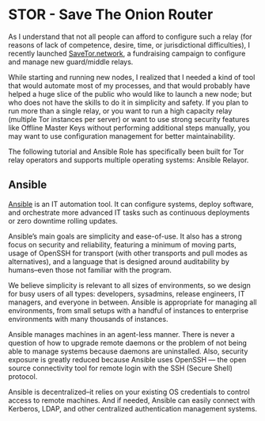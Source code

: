 # STOR - Save The Onion Router

As I understand that not all people can afford to configure such a relay (for reasons of lack of competence, desire, time, or jurisdictional difficulties), I recently launched [SaveTor.network](https://savetor.network/), a fundraising campaign to configure and manage new guard/middle relays.

While starting and running new nodes, I realized that I needed a kind of tool that would automate most of my processes, and that would probably have helped a huge slice of the public who would like to launch a new node; but who does not have the skills to do it in simplicity and safety.
If you plan to run more than a single relay, or you want to run a high capacity relay (multiple Tor instances per server) or want to use strong security features like Offline Master Keys without performing additional steps manually, you may want to use configuration management for better maintainability.

The following tutorial and Ansible Role has specifically been built for Tor relay operators and supports multiple operating systems: Ansible Relayor.

## Ansible

[Ansible](https://www.ansible.com/) is an IT automation tool. It can configure systems, deploy software, and orchestrate more advanced IT tasks such as continuous deployments or zero downtime rolling updates.

Ansible’s main goals are simplicity and ease-of-use. It also has a strong focus on security and reliability, featuring a minimum of moving parts, usage of OpenSSH for transport (with other transports and pull modes as alternatives), and a language that is designed around auditability by humans–even those not familiar with the program.

We believe simplicity is relevant to all sizes of environments, so we design for busy users of all types: developers, sysadmins, release engineers, IT managers, and everyone in between. Ansible is appropriate for managing all environments, from small setups with a handful of instances to enterprise environments with many thousands of instances.

Ansible manages machines in an agent-less manner. There is never a question of how to upgrade remote daemons or the problem of not being able to manage systems because daemons are uninstalled. Also, security exposure is greatly reduced because Ansible uses OpenSSH — the open source connectivity tool for remote login with the SSH (Secure Shell) protocol.

Ansible is decentralized–it relies on your existing OS credentials to control access to remote machines. And if needed, Ansible can easily connect with Kerberos, LDAP, and other centralized authentication management systems.
